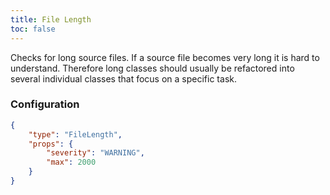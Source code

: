 ```yaml
---
title: File Length
toc: false
---
```


Checks for long source files. If a source file becomes very long it is hard to understand.
Therefore long classes should usually be refactored into several individual classes that focus on a specific task.

### Configuration

```json
{
    "type": "FileLength",
    "props": {
        "severity": "WARNING",
        "max": 2000
    }
}
```